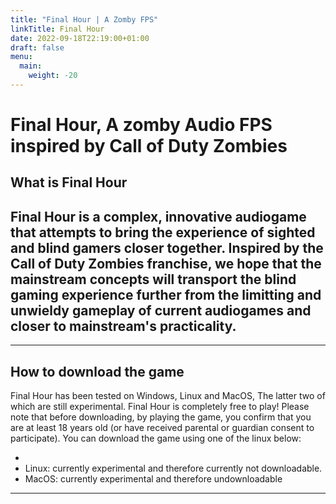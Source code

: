 ```yaml
---
title: "Final Hour | A Zomby FPS"
linkTitle: Final Hour
date: 2022-09-18T22:19:00+01:00
draft: false
menu:
  main:
    weight: -20
---
```

# Final Hour, A zomby Audio FPS inspired by Call of Duty Zombies
## What is Final Hour

Final Hour is a complex, innovative audiogame that attempts to bring the experience of sighted and blind gamers closer
together. Inspired by the Call of Duty Zombies franchise, we hope that the mainstream concepts will transport the blind
gaming experience further from the limitting and unwieldy gameplay of current audiogames and closer to mainstream's
practicality. 
---

---
## How to download the game

Final Hour has been tested on Windows, Linux and MacOS, The latter two of which are still experimental. 
Final Hour is completely free to play!
Please note that before downloading, by playing the game, you confirm that you are at least 18 years old (or have received parental or guardian consent to participate).
You can download the game using one of the linux below:
* [Windows 64]: <https://finalhour.lowerelements.club/latest.zip>
* Linux: currently experimental and therefore currently not downloadable. 
* MacOS: currently experimental and therefore undownloadable
---